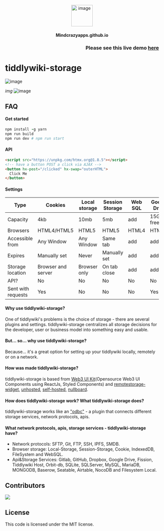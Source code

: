 <p align="center">
 <img src="https://cdn-icons-png.flaticon.com/512/8947/8947740.png" alt="image" width="70px">
</p>

<h4 align="center"> Mindcrazyapps.github.io </h3>

<h3 align="right"> Please see this live demo <a href="https://tiddlywiki-storage.netlify.app/"> here </a> </h3>

# tiddlywiki-storage
<img src="https://user-images.githubusercontent.com/123137817/213969669-b4951c0d-7548-433f-b6b8-ea514427b05f.png" alt="image"/>

*img*
<img src="https://user-images.githubusercontent.com/123137817/213966726-dd9d58ac-aa64-4388-952a-186cec456629.png" alt="image"/>

## FAQ

#### Get started
```ruby
npm install -g yarn
npm run build
npm run dev # npm run start
```

#### API
```html
<script src="https://unpkg.com/htmx.org@1.8.5"></script>
<!-- have a button POST a click via AJAX -->
<button hx-post="/clicked" hx-swap="outerHTML">
  Click Me
</button>
```

#### Settings
| Type               	| Cookies            	| Local storage 	| Session Storage 	| Web SQL 	| Google Drive     	| Dropbox 	| NocoDB 	| Airtable 	| SeaTable 	| Grist 	|
|--------------------	|--------------------	|---------------	|-----------------	|---------	|------------------	|---------	|---------	|---------	|---------	|---------	|
| Capacity           	| 4kb                	| 10mb          	| 5mb             	| add     	| 15GB in freeplan 	| 2GB     	| 2GB     	| 2GB     	| 2GB     	| 2GB     	|
| Browsers           	| HTML4/HTML5        	| HTML5         	| HTML5           	| HTML4   	| HTML5            	| HTML5   	| HTML5   	| HTML5   	| HTML5    | HTML5    |
| Accessible from    	| Any Window         	| Any Window    	| Same tab        	| add     	| add              	| add     	| add     	| add     	| add     	| add     	|
| Expires            	| Manually set       	| Never         	| Manually set    	| add     	| add              	| add     	| add     	| add     	| add     	| add     	|
| Storage location   	| Browser and server 	| Browser only  	| On tab close    	| add     	| add              	| add     	| add     	| add     	| add     	| add     	|
| API?               	| No                 	| No            	| No              	| No      	| No               	| No      	| add     	| add     	| add     	| add     	|
| Sent with requests 	| Yes                	| No            	| No              	| No      	| Yes              	| Yes     	| Yes     	| Yes     	| Yes     	| Yes     	|

#### Why use tiddlywiki-storage?
One of tiddlywiki's problems is the choice of storage - there are several plugins and settings. tiddlywiki-storage centralizes all storage decisions for the developer, user or business model into something easy and usable.

#### But... so... why use tiddlywiki-storage?
Because... it's a great option for setting up your tiddlywiki locally, remotely or on a network.

#### How was made tiddlywiki-storage?
tiddlywiki-storage is based from [Web3 UI Kit](https://github.com/devzstudio/Web3UIKit/)(Opensource Web3 UI Components using ReactJs, Styled Components) and [remotestorage-widget](https://github.com/remotestorage/remotestorage-widget), [unhosted](https://unhosted.org/apps/), [self-hosted](https://selfhosted.show/), [nullboard](https://nullboard.io/preview). 

#### How does tiddlywiki-storage work? What tiddlywiki-storage does?
tiddlywiki-storage works like an ["odbc"](https://learn.microsoft.com/en-us/sql/odbc/reference/what-is-odbc?view=sql-server-ver16) - a plugin that connects different storage services, network protocols, apis.

#### What network protocols, apis, storage services - tiddlywiki-storage have?
- Network protocols: SFTP, Git, FTP, SSH, IPFS, SMDB.
- Browser storage: Local-Storage, Session-Storage, Cookie, IndexedDB, FileSystem and WebSQL.
- Api&Storage Services: Gitlab, GitHub, Dropbox, Google Drive, Fission, Tiddlywiki Host, Orbit-db, SQLite, SQLServer, MySQL, MariaDB, MONGODB, Baserow, Seatable, Airtable, NocoDB and Filesystem Local.

## Contributors

<a href="https://github.com/mindcrazyapps/tiddlywiki-storage/graphs/contributors">
  <img src="https://contrib.rocks/image?repo=mindcrazyapps/tiddlywiki-storage" />
</a>

## License
This code is licensed under the MIT license.
